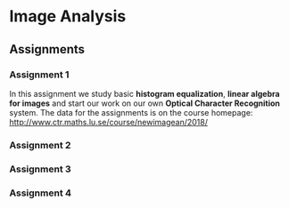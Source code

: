 # Image Analysis
## Assignments
### Assignment 1
In this assignment we study basic **histogram equalization**, **linear algebra for images** and start our work on our own **Optical Character Recognition** system. The data for the assignments is on the course homepage:
http://www.ctr.maths.lu.se/course/newimagean/2018/

### Assignment 2

### Assignment 3

### Assignment 4
